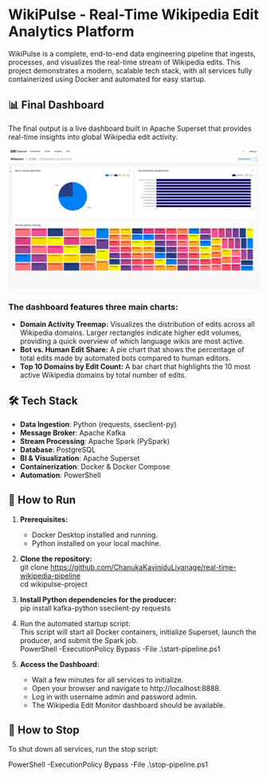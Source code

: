 # **WikiPulse \- Real-Time Wikipedia Edit Analytics Platform**

WikiPulse is a complete, end-to-end data engineering pipeline that ingests, processes, and visualizes the real-time stream of Wikipedia edits. This project demonstrates a modern, scalable tech stack, with all services fully containerized using Docker and automated for easy startup.

## **📊 Final Dashboard**

The final output is a live dashboard built in Apache Superset that provides real-time insights into global Wikipedia edit activity.

![Superset Dashboard](dashboard.png)

### **The dashboard features three main charts:**

* **Domain Activity Treemap:** Visualizes the distribution of edits across all Wikipedia domains. Larger rectangles indicate higher edit volumes, providing a quick overview of which language wikis are most active.  
* **Bot vs. Human Edit Share:** A pie chart that shows the percentage of total edits made by automated bots compared to human editors.  
* **Top 10 Domains by Edit Count:** A bar chart that highlights the 10 most active Wikipedia domains by total number of edits.

## **🛠️ Tech Stack**

* **Data Ingestion**: Python (requests, sseclient-py)  
* **Message Broker**: Apache Kafka  
* **Stream Processing**: Apache Spark (PySpark)  
* **Database**: PostgreSQL  
* **BI & Visualization**: Apache Superset  
* **Containerization**: Docker & Docker Compose  
* **Automation**: PowerShell

## **🚀 How to Run**

1. **Prerequisites:**  
   * Docker Desktop installed and running.  
   * Python installed on your local machine.  
2. **Clone the repository:**  
   git clone https://github.com/ChanukaKaviniduLiyanage/real-time-wikipedia-pipeline  
   cd wikipulse-project

3. **Install Python dependencies for the producer:**  
   pip install kafka-python sseclient-py requests

4. Run the automated startup script:  
   This script will start all Docker containers, initialize Superset, launch the producer, and submit the Spark job.  
   PowerShell \-ExecutionPolicy Bypass \-File .\\start-pipeline.ps1

5. **Access the Dashboard:**  
   * Wait a few minutes for all services to initialize.  
   * Open your browser and navigate to http://localhost:8888.  
   * Log in with username admin and password admin.  
   * The Wikipedia Edit Monitor dashboard should be available.

## **🛑 How to Stop**

To shut down all services, run the stop script:

PowerShell \-ExecutionPolicy Bypass \-File .\\stop-pipeline.ps1  
